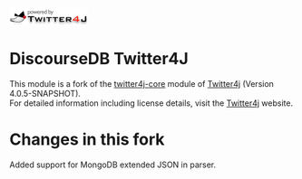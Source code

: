 <a href="http://twitter4j.org/">
<img src="./images/powered-by-twitter4j-138x30.png" border="0" width="138" height="30">
</a>

# DiscourseDB Twitter4J
This module is a fork of the <a href="https://github.com/yusuke/twitter4j/tree/master/twitter4j-core">twitter4j-core</a> module of <a href="http://twitter4j.org/en/">Twitter4j</a> (Version 4.0.5-SNAPSHOT).<br/>
For detailed information including license details, visit the <a href="http://twitter4j.org/en/">Twitter4j</a> website.

# Changes in this fork
Added support for MongoDB extended JSON in parser.
